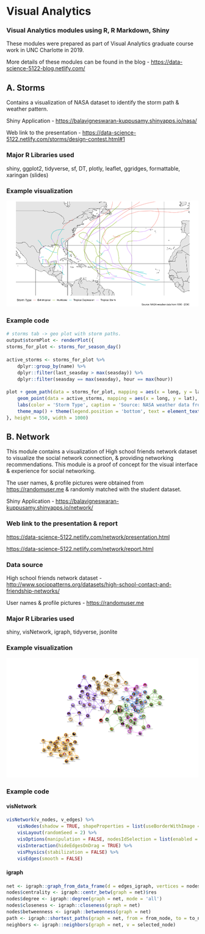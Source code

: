 # Visual Analytics
### Visual Analytics modules using R, R Markdown, Shiny

These modules were prepared as part of Visual Analytics graduate course work in UNC Charlotte in 2019. 

More details of these modules can be found in the blog -
https://data-science-5122-blog.netlify.com/

## A. Storms
Contains a visualization of NASA dataset to identify the storm path & weather pattern.

Shiny Application -
https://balavigneswaran-kuppusamy.shinyapps.io/nasa/

Web link to the presentation - 
https://data-science-5122.netlify.com/storms/design-contest.html#1

### Major R Libraries used
shiny, ggplot2, tidyverse, sf, DT, plotly, leaflet, ggridges, formattable, xaringan (slides)

### Example visualization
![Storm Pattern](https://github.com/bala-kuppusamy/visual-design/blob/master/storms/storm-pattern.png)

### Example code
```` R
# storms tab -> geo plot with storm paths.
output$stormPlot <- renderPlot({
storms_for_plot <- storms_for_season_day()

active_storms <- storms_for_plot %>%
    dplyr::group_by(name) %>%
    dplyr::filter(last_seasday > max(seasday)) %>%
    dplyr::filter(seasday == max(seasday), hour == max(hour))

plot + geom_path(data = storms_for_plot, mapping = aes(x = long, y = lat, group = name, color = type), size = 1.2, alpha = 0.5) +
    geom_point(data = active_storms, mapping = aes(x = long, y = lat), color = 'Red', size = 3) +
    labs(color = 'Storm Type', caption = 'Source: NASA weather data from 1995 - 2000') +
    theme_map() + theme(legend.position = 'bottom', text = element_text(size = 15))
}, height = 550, width = 1000)
````

## B. Network
This module contains a visualization of High school friends network dataset to visualize the social network connection, & providing networking recommendations. This module is a proof of concept for the visual interface & experience for social networking.

The user names, & profile pictures were obtained from https://randomuser.me & randomly matched with the student dataset.

Shiny Application -
https://balavigneswaran-kuppusamy.shinyapps.io/network/

### Web link to the presentation & report
https://data-science-5122.netlify.com/network/presentation.html

https://data-science-5122.netlify.com/network/report.html

### Data source
High school friends network dataset - 
http://www.sociopatterns.org/datasets/high-school-contact-and-friendship-networks/

User names & profile pictures - 
https://randomuser.me

### Major R Libraries used
shiny, visNetwork, igraph, tidyverse, jsonlite

### Example visualization
![Storm Pattern](https://github.com/bala-kuppusamy/visual-design/blob/master/network/network.png)

### Example code
#### visNetwork
```` R
visNetwork(v_nodes, v_edges) %>%
    visNodes(shadow = TRUE, shapeProperties = list(useBorderWithImage = TRUE), borderWidth = 5) %>%
    visLayout(randomSeed = 2) %>%
    visOptions(manipulation = FALSE, nodesIdSelection = list(enabled = TRUE, style = 'visibility: hidden;')) %>%
    visInteraction(hideEdgesOnDrag = TRUE) %>%
    visPhysics(stabilization = FALSE) %>%
    visEdges(smooth = FALSE)
````

#### igraph
```` R
net <- igraph::graph_from_data_frame(d = edges_igraph, vertices = nodes_igraph, directed = F)
nodes$centrality <- igraph::centr_betw(graph = net)$res
nodes$degree <- igraph::degree(graph = net, mode = 'all')
nodes$closeness <- igraph::closeness(graph = net)
nodes$betweenness <- igraph::betweenness(graph = net)
path <- igraph::shortest_paths(graph = net, from = from_node, to = to_node, output = 'both')
neighbors <- igraph::neighbors(graph = net, v = selected_node)
````
